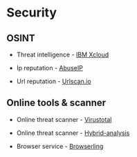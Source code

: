# Security
## OSINT
* Threat intelligence -
[IBM Xcloud](https://exchange.xforce.ibmcloud.com/)

* Ip reputation - [AbuseIP](https://www.abuseipdb.com/)

* Url reputation - [Urlscan.io](https://urlscan.io/)

## Online tools & scanner
* Online threat scanner - [Virustotal](https://www.virustotal.com/)

* Online threat scanner - [Hybrid-analysis](https://www.hybrid-analysis.com/)

* Browser service - [Browserling](https://www.browserling.com/)